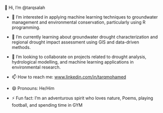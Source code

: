 👋 Hi, I’m @tarqsalah  
- 👀 I’m interested in applying machine learning techniques to groundwater management and environmental conservation, particularly using R programming.

- 🌱 I’m currently learning about groundwater drought characterization and regional drought impact assessment using GIS and data-driven methods.  
- 💞️ I’m looking to collaborate on projects related to drought analysis, hydrological modelling, and machine learning applications in environmental research.  
- 📫 How to reach me: www.linkedin.com/in/tarqmohamed 
- 😄 Pronouns: He/Him  
- ⚡ Fun fact: I’m an adventurous spirit who loves nature, Poems, playing football, and spending time in GYM   
